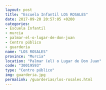 ```yaml
---
layout: post
title: "Escuela Infantil LOS ROSALES"
date: 2017-09-20 20:57:05 +0200
categories:
- Escuela Infantil
- murcia
- palmar-el-o-lugar-de-don-juan
- Centro público
- guarderia
name: "LOS ROSALES"
province: "Murcia"
location: "Palmar (el) o Lugar de Don Juan"
code: "30019593"
type: "Centro público"
img: guarderia.jpg
permalink: /guarderias/los-rosales.html
---
```

